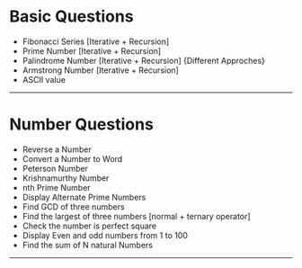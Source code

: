 # Basic Questions

* Fibonacci Series [Iterative + Recursion]
* Prime Number [Iterative + Recursion]
* Palindrome Number [Iterative + Recursion] {Different Approches}
* Armstrong Number [Iterative + Recursion]
* ASCII value 

<hr>

# Number Questions

* Reverse a Number
* Convert a Number to Word
* Peterson Number
* Krishnamurthy Number
* nth Prime Number
* Display Alternate Prime Numbers
* Find GCD of three numbers
* Find the largest of three numbers [normal + ternary operator]
* Check the number is perfect square
* Display Even and odd numbers from 1 to 100
* Find the sum of N natural Numbers

<hr>